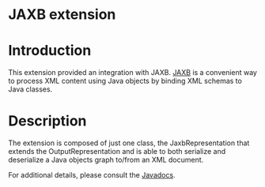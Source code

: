 JAXB extension
==============

Introduction
============

This extension provided an integration with JAXB.
[JAXB](https://jaxb.dev.java.net/)
is a convenient way to process XML content using Java objects by binding
XML schemas to Java classes.

Description
===========

The extension is composed of just one class, the JaxbRepresentation that
extends the OutputRepresentation and is able to both serialize and
deserialize a Java objects graph to/from an XML document.

For additional details, please consult the
[Javadocs](http://www.restlet.org/documentation/2.1/jse/ext/org/restlet/ext/jaxb/package-summary.html).

